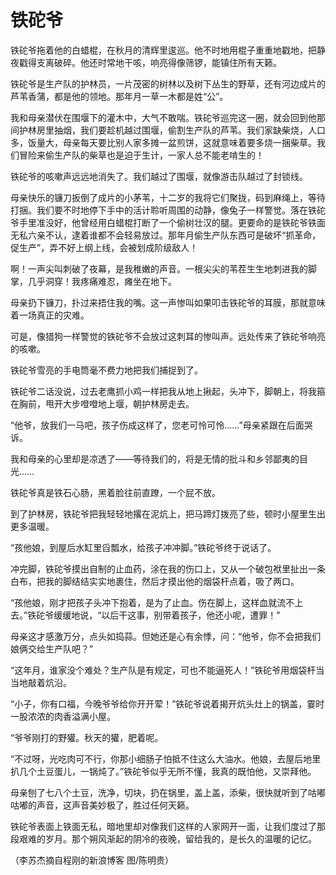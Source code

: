 # 铁砣爷

铁砣爷拖着他的白蜡棍，在秋月的清辉里逡巡。他不时地用棍子重重地戳地，把静夜戳得支离破碎。他还时常地干咳，响亮得像筛锣，能镇住所有天籁。 

铁砣爷是生产队的护林员，一片茂密的树林以及树下丛生的野草，还有河边成片的芦苇香蒲，都是他的领地。那年月一草一木都是姓“公”。 

我和母亲潜伏在围堰下的灌木中，大气不敢喘。铁砣爷巡完这一圈，就会回到他那间护林房里抽烟，我们要趁机越过围堰，偷割生产队的芦苇。我们家缺柴烧，人口多，饭量大，母亲每天要比别人家多摊一盆煎饼，这就意味着要多烧一捆柴草。我们冒险来偷生产队的柴草也是迫于生计，一家人总不能老啃生的！ 

铁砣爷的咳嗽声远远地消失了。我们越过了围堰，就像游击队越过了封锁线。 

母亲快乐的镰刀扳倒了成片的小茅苇，十二岁的我将它们聚拢，码到麻绳上，等待打捆。我们要不时地停下手中的活计聆听周围的动静，像兔子一样警觉。落在铁砣爷手里准没好，他曾经用白蜡棍打断了一个偷树壮汉的腿。更要命的是铁砣爷铁面无私六亲不认，逮着谁都不会轻易放过。那年月偷生产队东西可是破坏“抓革命，促生产”，弄不好上纲上线，会被划成阶级敌人！ 

啊！一声尖叫刺破了夜幕，是我稚嫩的声音。一根尖尖的苇茬生生地刺进我的脚掌，几乎洞穿！我疼痛难忍，瘫坐在地下。 

母亲扔下镰刀，扑过来捂住我的嘴。这一声惨叫如果叩击铁砣爷的耳膜，那就意味着一场真正的灾难。 

可是，像猎狗一样警觉的铁砣爷不会放过这刺耳的惨叫声。远处传来了铁砣爷响亮的咳嗽。 

铁砣爷雪亮的手电筒毫不费力地把我们捕捉到了。 

铁砣爷二话没说，过去老鹰抓小鸡一样把我从地上揪起，头冲下，脚朝上，将我箍在胸前，甩开大步噔噔地上堰，朝护林房走去。 

“他爷，放我们一马吧，孩子伤成这样了，您老可怜可怜……”母亲紧跟在后面哭诉。 

我和母亲的心里却是凉透了——等待我们的，将是无情的批斗和乡邻鄙夷的目光…… 

铁砣爷真是铁石心肠，黑着脸往前直蹽，一个屁不放。 

到了护林房，铁砣爷把我轻轻地撂在泥炕上，把马蹄灯拨亮了些，顿时小屋里生出更多温暖。 

“孩他娘，到屋后水缸里舀瓢水，给孩子冲冲脚。”铁砣爷终于说话了。 

冲完脚，铁砣爷摸出自制的止血药，涂在我的伤口上，又从一个破包袱里扯出一条白布，把我的脚结结实实地裹住，然后才摸出他的烟袋杆点着，吸了两口。 

“孩他娘，刚才把孩子头冲下抱着，是为了止血。伤在脚上，这样血就流不上去。”铁砣爷缓缓地说，“以后干这事，别带着孩子，他还小呢，遭罪！” 

母亲这才感激万分，点头如捣蒜。但她还是心有余悸，问：“他爷，你不会把我们娘俩交给生产队吧？” 

“这年月，谁家没个难处？生产队是有规定，可也不能逼死人！”铁砣爷用烟袋杆当当地敲着炕沿。 

“小子，你有口福，今晚爷爷给你开开荤！”铁砣爷说着揭开炕头灶上的锅盖，霎时一股浓浓的肉香溢满小屋。 

“爷爷刚打的野獾。秋天的獾，肥着呢。 

“不过呀，光吃肉可不行，你那小细肠子怕抵不住这么大油水。他娘，去屋后地里扒几个土豆蛋儿，一锅炖了。”铁砣爷似乎无所不懂，我真的既怕他，又崇拜他。 

母亲刨了七八个土豆，洗净，切块，扔在锅里，盖上盖，添柴，很快就听到了咕嘟咕嘟的声音，这声音美妙极了，胜过任何天籁。 

铁砣爷表面上铁面无私，暗地里却对像我们这样的人家网开一面，让我们度过了那段艰难的岁月。那个朔风渐起的阴冷的夜晚，留给我的，是长久的温暖的记忆。 

（李苏杰摘自程刚的新浪博客 图/陈明贵）